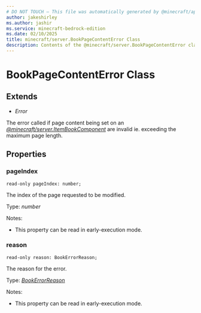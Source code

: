 ```yaml
---
# DO NOT TOUCH — This file was automatically generated by @minecraft/api-docs-generator, to report problems file an issue at https://github.com/Mojang/minecraft-scripting-libraries
author: jakeshirley
ms.author: jashir
ms.service: minecraft-bedrock-edition
ms.date: 02/10/2025
title: minecraft/server.BookPageContentError Class
description: Contents of the @minecraft/server.BookPageContentError class.
---
```

# BookPageContentError Class

## Extends
- *Error*

The error called if page content being set on an [*@minecraft/server.ItemBookComponent*](../../../scriptapi/minecraft/server/ItemBookComponent.md) are invalid ie. exceeding the maximum page length.

## Properties

### **pageIndex**
`read-only pageIndex: number;`

The index of the page requested to be modified.

Type: *number*

Notes:
  - This property can be read in early-execution mode.

### **reason**
`read-only reason: BookErrorReason;`

The reason for the error.

Type: [*BookErrorReason*](BookErrorReason.md)

Notes:
  - This property can be read in early-execution mode.
